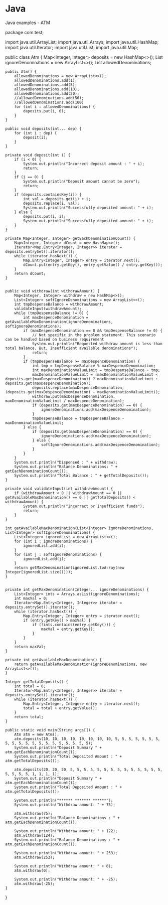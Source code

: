 # Java
Java examples - ATM

package com.test;

import java.util.ArrayList;
import java.util.Arrays;
import java.util.HashMap;
import java.util.Iterator;
import java.util.List;
import java.util.Map;

public class Atm {
    Map<Integer, Integer> deposits = new HashMap<>();
    List<Integer> ignoreDenominations = new ArrayList<>();
    List<Integer> allowedDenominations;

    public Atm() {
        allowedDenominations = new ArrayList<>();
        allowedDenominations.add(1);
        allowedDenominations.add(5);
        allowedDenominations.add(10);
        allowedDenominations.add(20);
        //allowedDenominations.add(50);
        //allowedDenominations.add(100)
        for (int i : allowedDenominations) {
            deposits.put(i, 0);
        }
    }

    public void deposits(int... dep) {
        for (int i : dep) {
            deposit(i);
        }
    }

    private void deposit(int i) {
        if (i < 0) {
            System.out.println("Incorrect deposit amount : " + i);
            return;
        }
        if (i == 0) {
            System.out.println("Deposit amount cannot be zero");
            return;
        }
        if (deposits.containsKey(i)) {
            int val = deposits.get(i) + i;
            deposits.replace(i, val);
            System.out.println("Successfully deposited amount: " + i);
        } else {
            deposits.put(i, i);
            System.out.println("Successfully deposited amount: " + i);
        }
    }

    private Map<Integer, Integer> getEachDenominationCount() {
        Map<Integer, Integer> dCount = new HashMap<>();
        Iterator<Map.Entry<Integer, Integer>> iterator = deposits.entrySet().iterator();
        while (iterator.hasNext()) {
            Map.Entry<Integer, Integer> entry = iterator.next();
            dCount.put(entry.getKey(), entry.getValue() / entry.getKey());
        }
        return dCount;
    }


    public void withdraw(int withdrawAmount) {
        Map<Integer, Integer> withdraw = new HashMap<>();
        List<Integer> softIgnoreDenominations = new ArrayList<>();
        int tmpDespenseBalance = withdrawAmount;
        validateInput(withdrawAmount);
        while (tmpDespenseBalance != 0) {
            int maxDespenceDenomination = getAvailableMaxDenomination(ignoreDenominations, softIgnoreDenominations);
            if (maxDespenceDenomination == 0 && tmpDespenseBalance != 0) {
                // Not specific in the problem statement. This scenario can be handled based on business requirement
                System.out.println("Requested withdraw amount is less than total balance. But, Insufficient available denominations");
                return;
            }
            if (tmpDespenseBalance >= maxDespenceDenomination) {
                int tmp = tmpDespenseBalance % maxDespenceDenomination;
                int maxDenominationValueLimit = tmpDespenseBalance - tmp;
                maxDenominationValueLimit = (maxDenominationValueLimit < deposits.get(maxDespenceDenomination)) ? maxDenominationValueLimit : deposits.get(maxDespenceDenomination);
                deposits.replace(maxDespenceDenomination, (deposits.get(maxDespenceDenomination) - maxDenominationValueLimit));
                withdraw.put(maxDespenceDenomination, maxDenominationValueLimit / maxDespenceDenomination);
                if (deposits.get(maxDespenceDenomination) == 0) {
                    ignoreDenominations.add(maxDespenceDenomination);
                }
                tmpDespenseBalance = tmpDespenseBalance - maxDenominationValueLimit;
            } else {
                if (deposits.get(maxDespenceDenomination) == 0) {
                    ignoreDenominations.add(maxDespenceDenomination);
                } else {
                    softIgnoreDenominations.add(maxDespenceDenomination);
                }
            }
        }
        System.out.println("Dispensed : " + withdraw);
        System.out.println("Balance Denominations: " + getEachDenominationCount());
        System.out.println("Total Balance : " + getTotalDeposits());
    }

    private void validateInput(int withdrawAmount) {
        if (withdrawAmount < 0 || withdrawAmount == 0 || getAvailableMaxDenomination() == 0 || getTotalDeposits() < withdrawAmount) {
            System.out.println("Incorrect or Insufficient funds");
            return;
        }
    }

    int getAvailableMaxDenomination(List<Integer> ignoreDenominations, List<Integer> softIgnoreDenominations) {
        List<Integer> ignoredList = new ArrayList<>();
        for (int i : ignoreDenominations) {
            ignoredList.add(i);
        }
        for (int j : softIgnoreDenominations) {
            ignoredList.add(j);
        }
        return getMaxDenomination(ignoredList.toArray(new Integer[ignoredList.size()]));
    }


    private int getMaxDenomination(Integer... ignoreDenominations) {
        List<Integer> ints = Arrays.asList(ignoreDenominations);
        int maxVal = 0;
        Iterator<Map.Entry<Integer, Integer>> iterator = deposits.entrySet().iterator();
        while (iterator.hasNext()) {
            Map.Entry<Integer, Integer> entry = iterator.next();
            if (entry.getKey() > maxVal) {
                if (!ints.contains(entry.getKey())) {
                    maxVal = entry.getKey();
                }
            }
        }
        return maxVal;
    }

    private int getAvailableMaxDenomination() {
        return getAvailableMaxDenomination(ignoreDenominations, new ArrayList<>());
    }

    Integer getTotalDeposits() {
        int total = 0;
        Iterator<Map.Entry<Integer, Integer>> iterator = deposits.entrySet().iterator();
        while (iterator.hasNext()) {
            Map.Entry<Integer, Integer> entry = iterator.next();
            total = total + entry.getValue();
        }
        return total;
    }

    public static void main(String args[]) {
        Atm atm = new Atm();
        atm.deposits(10, 10, 10, 10, 10, 10, 10, 10, 5, 5, 5, 5, 5, 5, 5, 5, 5, 5, 5, 5, 5, 5, 5, 5, 5, 5, 5, 5);
        System.out.println("Deposit Summary " + atm.getEachDenominationCount());
        System.out.println("Total Deposited Amount : " + atm.getTotalDeposits());

        atm.deposits(20, 20, 20, 5, 5, 5, 5, 5, 5, 5, 5, 5, 5, 5, 5, 5, 5, 5, 5, 5, 5, 1, 1, 1, 1);
        System.out.println("Deposit Summary " + atm.getEachDenominationCount());
        System.out.println("Total Deposited Amount : " + atm.getTotalDeposits());

        System.out.println("****** ******* ******");
        System.out.println("Withdraw amount: " + 75);

        atm.withdraw(75);
        System.out.println("Balance Denominations : " + atm.getEachDenominationCount());

        System.out.println("Withdraw amount: " + 122);
        atm.withdraw(124);
        System.out.println("Balance Denominations : " + atm.getEachDenominationCount());

        System.out.println("Withdraw amount: " + 253);
        atm.withdraw(253);

        System.out.println("Withdraw amount: " + 0);
        atm.withdraw(0);

        System.out.println("Withdraw amount: " + -25);
        atm.withdraw(-25);
    }
}

